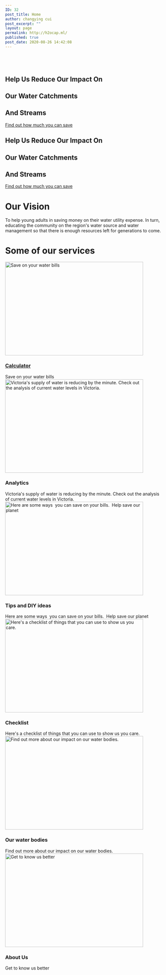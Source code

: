 ```yaml
---
ID: 32
post_title: Home
author: changying cui
post_excerpt: ""
layout: page
permalink: http://h2ocap.ml/
published: true
post_date: 2020-08-26 14:42:08
---
```

<!-- wp:themify-builder/canvas /-->

<!-- wp:paragraph -->
<p></p>
<!-- /wp:paragraph --><!--themify_builder_static--><h2> </h2> <h2><strong>Help Us Reduce </strong><strong>Our Impact On </strong></h2> <h2><strong>Our Water Catchments </strong></h2> <h2><strong>And Streams</strong></h2>
<a href="http://h2ocap.ml/calculator/" > Find out how much you can save </a>
<h2><strong>Help Us Reduce </strong><strong>Our Impact On </strong></h2> <h2><strong>Our Water Catchments </strong></h2> <h2><strong>And Streams</strong></h2>
<a href="http://h2ocap.ml/calculator/" > Find out how much you can save </a>

<h1>Our Vision<br/></h1>
To help young adults in saving money on their water utility expense. In turn, educating the community on the region's water source and water management so that there is enough resources left for generations to come.

<h1>Some of our services<br/></h1>
<a href="http://h2ocap.ml/calculator" > <img loading="lazy" src="http://h2ocap.ml/wp-content/uploads/2020/08/concept-economy-with-piggy-bank-calculator_23-2148525309-445x301.jpg" width="445" height="301" title="Calculator" alt="Save on your water bills" /> </a> <h3> <a href="http://h2ocap.ml/calculator" > Calculator </a> </h3> Save on your water bills
<img loading="lazy" src="http://h2ocap.ml/wp-content/uploads/2020/08/chart-2785962_1920-1024x678-445x301.jpg" width="445" height="301" title="Analytics" alt="Victoria&#039;s supply of water is reducing by the minute. Check out the analysis of current water levels in Victoria." /> <h3> Analytics </h3> Victoria's supply of water is reducing by the minute. Check out the analysis of current water levels in Victoria.
<img loading="lazy" src="http://h2ocap.ml/wp-content/uploads/2020/08/diy-617763_1920-1024x683-445x301.jpg" width="445" height="301" title="Tips and DIY ideas" alt="Here are some ways  you can save on your bills.  Help save our planet" /> <h3> Tips and DIY ideas </h3> Here are some ways  you can save on your bills.  Help save our planet
<img loading="lazy" src="http://h2ocap.ml/wp-content/uploads/2020/08/316915-P8VD0O-226-1024x683-445x301.jpg" width="445" height="301" title="Checklist" alt="Here&#039;s a checklist of things that you can use to show us you care." /> <h3> Checklist </h3> Here's a checklist of things that you can use to show us you care.
<img loading="lazy" src="http://h2ocap.ml/wp-content/uploads/2020/08/9312-1024x819-445x301.jpg" width="445" height="301" title="Our water bodies" alt="Find out more about our impact on our water bodies." /> <h3> Our water bodies </h3> Find out more about our impact on our water bodies.
<img loading="lazy" src="http://h2ocap.ml/wp-content/uploads/2020/08/155638-OUET39-141-1024x684-445x301.jpg" width="445" height="301" title="About Us" alt="Get to know us better" /> <h3> About Us </h3> Get to know us better<!--/themify_builder_static-->